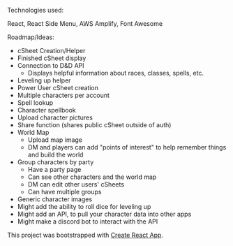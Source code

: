Technologies used:

React, React Side Menu, AWS Amplify, Font Awesome

Roadmap/Ideas:
- cSheet Creation/Helper
- Finished cSheet display
- Connection to D&D API
  - Displays helpful information about races, classes, spells, etc.
- Leveling up helper
- Power User cSheet creation
- Multiple characters per account
- Spell lookup
- Character spellbook
- Upload character pictures
- Share function (shares public cSheet outside of auth)
- World Map
  - Upload map image
  - DM and players can add "points of interest" to help remember things and build the world
- Group characters by party
  - Have a party page
  - Can see other characters and the world map
  - DM can edit other users' cSheets
  - Can have multiple groups
- Generic character images
- Might add the ability to roll dice for leveling up
- Might add an API, to pull your character data into other apps
- Might make a discord bot to interact with the API



This project was bootstrapped with [Create React App](https://github.com/facebookincubator/create-react-app).
